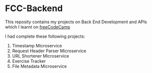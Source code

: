 # FCC-Backend

This reposity contains my projects on Back End Development and APIs which I learnt on [freeCodeCamp](https://www.freecodecamp.org/learn/back-end-development-and-apis)

I had complete these following projects:

1. Timestamp Microservice
2. Request Header Parser Microservice
3. URL Shortener Microservice
4. Exercise Tracker
5. File Metadata Microservice

